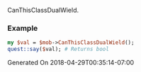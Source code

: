 CanThisClassDualWield.
### Example

```perl
my $val = $mob->CanThisClassDualWield();
quest::say($val); # Returns bool
```


Generated On 2018-04-29T00:35:14-07:00
